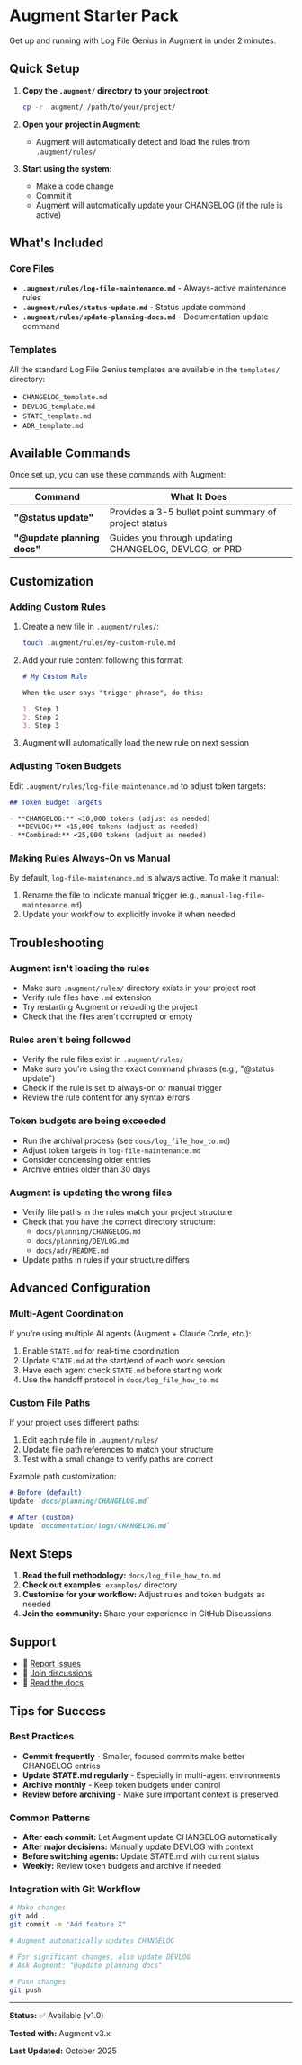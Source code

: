 # Augment Starter Pack

Get up and running with Log File Genius in Augment in under 2 minutes.

## Quick Setup

1. **Copy the `.augment/` directory to your project root:**
   ```bash
   cp -r .augment/ /path/to/your/project/
   ```

2. **Open your project in Augment:**
   - Augment will automatically detect and load the rules from `.augment/rules/`

3. **Start using the system:**
   - Make a code change
   - Commit it
   - Augment will automatically update your CHANGELOG (if the rule is active)

## What's Included

### Core Files
- **`.augment/rules/log-file-maintenance.md`** - Always-active maintenance rules
- **`.augment/rules/status-update.md`** - Status update command
- **`.augment/rules/update-planning-docs.md`** - Documentation update command

### Templates
All the standard Log File Genius templates are available in the `templates/` directory:
- `CHANGELOG_template.md`
- `DEVLOG_template.md`
- `STATE_template.md`
- `ADR_template.md`

## Available Commands

Once set up, you can use these commands with Augment:

| Command | What It Does |
|---------|--------------|
| **"@status update"** | Provides a 3-5 bullet point summary of project status |
| **"@update planning docs"** | Guides you through updating CHANGELOG, DEVLOG, or PRD |

## Customization

### Adding Custom Rules

1. Create a new file in `.augment/rules/`:
   ```bash
   touch .augment/rules/my-custom-rule.md
   ```

2. Add your rule content following this format:
   ```markdown
   # My Custom Rule
   
   When the user says "trigger phrase", do this:
   
   1. Step 1
   2. Step 2
   3. Step 3
   ```

3. Augment will automatically load the new rule on next session

### Adjusting Token Budgets

Edit `.augment/rules/log-file-maintenance.md` to adjust token targets:

```markdown
## Token Budget Targets

- **CHANGELOG:** <10,000 tokens (adjust as needed)
- **DEVLOG:** <15,000 tokens (adjust as needed)
- **Combined:** <25,000 tokens (adjust as needed)
```

### Making Rules Always-On vs Manual

By default, `log-file-maintenance.md` is always active. To make it manual:

1. Rename the file to indicate manual trigger (e.g., `manual-log-file-maintenance.md`)
2. Update your workflow to explicitly invoke it when needed

## Troubleshooting

### Augment isn't loading the rules
- Make sure `.augment/rules/` directory exists in your project root
- Verify rule files have `.md` extension
- Try restarting Augment or reloading the project
- Check that the files aren't corrupted or empty

### Rules aren't being followed
- Verify the rule files exist in `.augment/rules/`
- Make sure you're using the exact command phrases (e.g., "@status update")
- Check if the rule is set to always-on or manual trigger
- Review the rule content for any syntax errors

### Token budgets are being exceeded
- Run the archival process (see `docs/log_file_how_to.md`)
- Adjust token targets in `log-file-maintenance.md`
- Consider condensing older entries
- Archive entries older than 30 days

### Augment is updating the wrong files
- Verify file paths in the rules match your project structure
- Check that you have the correct directory structure:
  - `docs/planning/CHANGELOG.md`
  - `docs/planning/DEVLOG.md`
  - `docs/adr/README.md`
- Update paths in rules if your structure differs

## Advanced Configuration

### Multi-Agent Coordination

If you're using multiple AI agents (Augment + Claude Code, etc.):

1. Enable `STATE.md` for real-time coordination
2. Update `STATE.md` at the start/end of each work session
3. Have each agent check `STATE.md` before starting work
4. Use the handoff protocol in `docs/log_file_how_to.md`

### Custom File Paths

If your project uses different paths:

1. Edit each rule file in `.augment/rules/`
2. Update file path references to match your structure
3. Test with a small change to verify paths are correct

Example path customization:
```markdown
# Before (default)
Update `docs/planning/CHANGELOG.md`

# After (custom)
Update `documentation/logs/CHANGELOG.md`
```

## Next Steps

1. **Read the full methodology:** `docs/log_file_how_to.md`
2. **Check out examples:** `examples/` directory
3. **Customize for your workflow:** Adjust rules and token budgets as needed
4. **Join the community:** Share your experience in GitHub Discussions

## Support

- 🐛 [Report issues](https://github.com/clark-mackey/log-file-genius/issues)
- 💬 [Join discussions](https://github.com/clark-mackey/log-file-genius/discussions)
- 📖 [Read the docs](https://github.com/clark-mackey/log-file-genius)

## Tips for Success

### Best Practices
- **Commit frequently** - Smaller, focused commits make better CHANGELOG entries
- **Update STATE.md regularly** - Especially in multi-agent environments
- **Archive monthly** - Keep token budgets under control
- **Review before archiving** - Make sure important context is preserved

### Common Patterns
- **After each commit:** Let Augment update CHANGELOG automatically
- **After major decisions:** Manually update DEVLOG with context
- **Before switching agents:** Update STATE.md with current status
- **Weekly:** Review token budgets and archive if needed

### Integration with Git Workflow
```bash
# Make changes
git add .
git commit -m "Add feature X"

# Augment automatically updates CHANGELOG

# For significant changes, also update DEVLOG
# Ask Augment: "@update planning docs"

# Push changes
git push
```

---

**Status:** ✅ Available (v1.0)

**Tested with:** Augment v3.x

**Last Updated:** October 2025

